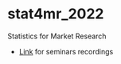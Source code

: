 # stat4mr_2022

Statistics for Market Research

- [Link](https://drive.google.com/drive/folders/1sEFIKasOituMMwqvkAGmTou1ctxIWOfn?usp=share_link) for seminars recordings
